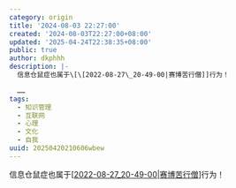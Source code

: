 ```yaml
---
category: origin
title: '2024-08-03 22:27:00'
created: '2024-08-03T22:27:00+08:00'
updated: '2025-04-24T22:38:35+08:00'
public: true
author: dkphhh
description: |-
  信息仓鼠症也属于\[\[2022-08-27\_20-49-00|赛博苦行僧]]行为！

  ……
tags:
  - 知识管理
  - 互联网
  - 心理
  - 文化
  - 自我
uuid: 20250420210606wbew
---
```


信息仓鼠症也属于[[2022-08-27_20-49-00|赛博苦行僧]]行为！

[//begin]: # "Autogenerated link references for markdown compatibility"
[2022-08-27_20-49-00|赛博苦行僧]: 2022-08-27_20-49-00.md "2022-08-27 20:49:00"
[//end]: # "Autogenerated link references"
